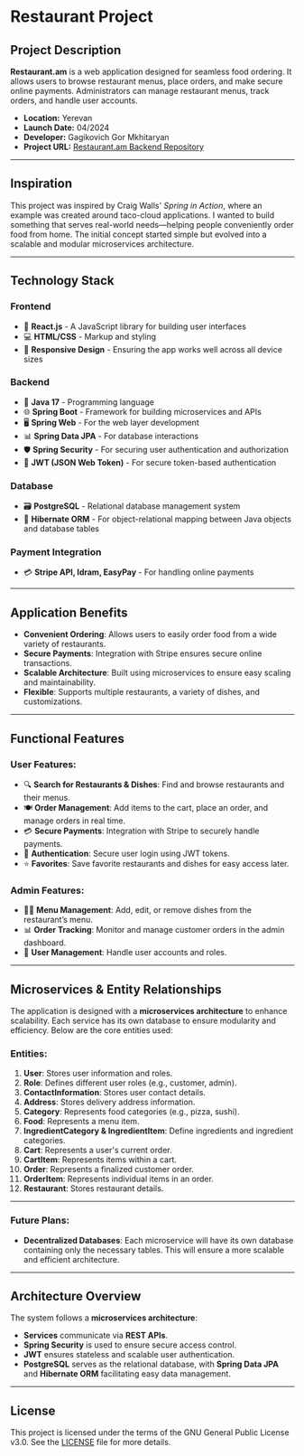# Restaurant Project

## Project Description

**Restaurant.am** is a web application designed for seamless food ordering. It allows users to browse restaurant menus, place orders, and make secure online payments. Administrators can manage restaurant menus, track orders, and handle user accounts.

- **Location:** Yerevan
- **Launch Date:** 04/2024
- **Developer:** Gagikovich Gor Mkhitaryan
- **Project URL:** [Restaurant.am Backend Repository](https://github.com/mypy125/Restaurant.am-backend)

---

## Inspiration

This project was inspired by Craig Walls' *Spring in Action*, where an example was created around taco-cloud applications. I wanted to build something that serves real-world needs—helping people conveniently order food from home. The initial concept started simple but evolved into a scalable and modular microservices architecture.

---

## Technology Stack

### Frontend

- 🚀 **React.js** - A JavaScript library for building user interfaces
- 💻 **HTML/CSS** - Markup and styling
- 📱 **Responsive Design** - Ensuring the app works well across all device sizes

### Backend

- 🔧 **Java 17** - Programming language
- 🌐 **Spring Boot** - Framework for building microservices and APIs
- 🖥️ **Spring Web** - For the web layer development
- 📊 **Spring Data JPA** - For database interactions
- 🛡️ **Spring Security** - For securing user authentication and authorization
- 🔑 **JWT (JSON Web Token)** - For secure token-based authentication

### Database

- 🗃️ **PostgreSQL** - Relational database management system
- 🔗 **Hibernate ORM** - For object-relational mapping between Java objects and database tables

### Payment Integration

- 💳 **Stripe API, Idram, EasyPay** - For handling online payments

---

## Application Benefits

- **Convenient Ordering**: Allows users to easily order food from a wide variety of restaurants.
- **Secure Payments**: Integration with Stripe ensures secure online transactions.
- **Scalable Architecture**: Built using microservices to ensure easy scaling and maintainability.
- **Flexible**: Supports multiple restaurants, a variety of dishes, and customizations.

---

## Functional Features

### User Features:

- 🔍 **Search for Restaurants & Dishes**: Find and browse restaurants and their menus.
- 🍽️ **Order Management**: Add items to the cart, place an order, and manage orders in real time.
- 💳 **Secure Payments**: Integration with Stripe to securely handle payments.
- 🔐 **Authentication**: Secure user login using JWT tokens.
- ⭐ **Favorites**: Save favorite restaurants and dishes for easy access later.

### Admin Features:

- 🧑‍🍳 **Menu Management**: Add, edit, or remove dishes from the restaurant’s menu.
- 📊 **Order Tracking**: Monitor and manage customer orders in the admin dashboard.
- 👤 **User Management**: Handle user accounts and roles.

---

## Microservices & Entity Relationships

The application is designed with a **microservices architecture** to enhance scalability. Each service has its own database to ensure modularity and efficiency. Below are the core entities used:

### Entities:
1. **User**: Stores user information and roles.
2. **Role**: Defines different user roles (e.g., customer, admin).
3. **ContactInformation**: Stores user contact details.
4. **Address**: Stores delivery address information.
5. **Category**: Represents food categories (e.g., pizza, sushi).
6. **Food**: Represents a menu item.
7. **IngredientCategory & IngredientItem**: Define ingredients and ingredient categories.
8. **Cart**: Represents a user's current order.
9. **CartItem**: Represents items within a cart.
10. **Order**: Represents a finalized customer order.
11. **OrderItem**: Represents individual items in an order.
12. **Restaurant**: Stores restaurant details.

---

### Future Plans:
- **Decentralized Databases**: Each microservice will have its own database containing only the necessary tables. This will ensure a more scalable and efficient architecture.

---

## Architecture Overview

The system follows a **microservices architecture**:

- **Services** communicate via **REST APIs**.
- **Spring Security** is used to ensure secure access control.
- **JWT** ensures stateless and scalable user authentication.
- **PostgreSQL** serves as the relational database, with **Spring Data JPA** and **Hibernate ORM** facilitating easy data management.

---

## License

This project is licensed under the terms of the GNU General Public License v3.0. See the [LICENSE](https://github.com/mypy125/Restaurant.am-backend/blob/main/LICENSE.txt) file for more details.


